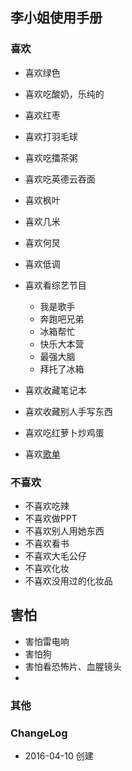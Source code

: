 ## 李小姐使用手册


### 喜欢

- 喜欢绿色
- 喜欢吃酸奶，乐纯的
- 喜欢红枣
- 喜欢打羽毛球
- 喜欢吃擂茶粥
- 喜欢吃英德云吞面
- 喜欢枫叶
- 喜欢几米
- 喜欢何炅
- 喜欢低调
- 喜欢看综艺节目
	+ 我是歌手
	+ 奔跑吧兄弟
	+ 冰箱帮忙
	+ 快乐大本营
	+ 最强大脑
	+ 拜托了冰箱
- 喜欢收藏笔记本
- 喜欢收藏别人手写东西
- 喜欢吃红萝卜炒鸡蛋

- 喜欢[歌单](http://music.163.com/#/playlist/9644569/10060058/?userid=10060058)

### 不喜欢

- 不喜欢吃辣
- 不喜欢做PPT
- 不喜欢别人用她东西
- 不喜欢看书
- 不喜欢大毛公仔
- 不喜欢化妆
- 不喜欢没用过的化妆品

## 害怕

- 害怕雷电响
- 害怕狗
- 害怕看恐怖片、血腥镜头
- 


### 其他

### ChangeLog

- 2016-04-10 创建



